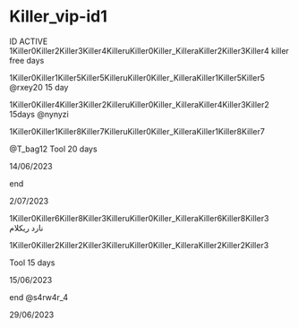 # Killer_vip-id1
ID ACTIVE 
1Killer0Killer2Killer3Killer4KilleruKiller0Killer_KilleraKiller2Killer3Killer4 killer free days

1Killer0Killer1Killer5Killer5KilleruKiller0Killer_KilleraKiller1Killer5Killer5  @rxey20 15 day

1Killer0Killer4Killer3Killer2KilleruKiller0Killer_KilleraKiller4Killer3Killer2
15days @nynyzi

1Killer0Killer1Killer8Killer7KilleruKiller0Killer_KilleraKiller1Killer8Killer7

@T_bag12
Tool 20 days

14/06/2023

end

2/07/2023

1Killer0Killer6Killer8Killer3KilleruKiller0Killer_KilleraKiller6Killer8Killer3  
نارد ریکلام

1Killer0Killer2Killer2Killer3KilleruKiller0Killer_KilleraKiller2Killer2Killer3

Tool 15 days

15/06/2023

end @s4rw4r_4

29/06/2023
